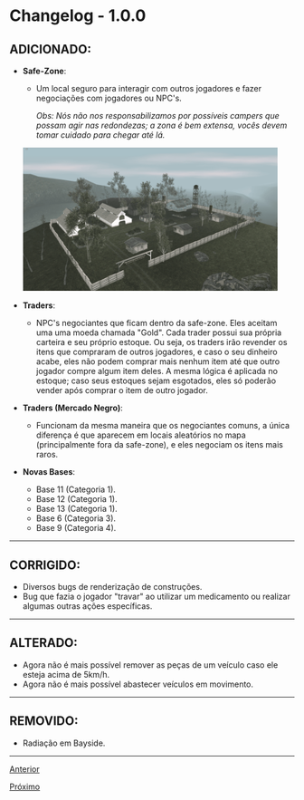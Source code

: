 # Changelog - 1.0.0

## **ADICIONADO**:

- **Safe-Zone**:

  - Um local seguro para interagir com outros jogadores e fazer negociações com jogadores ou NPC's.

    _Obs: Nós não nos responsabilizamos por possíveis campers que possam agir nas redondezas; a zona é bem extensa, vocês devem tomar cuidado para chegar até lá._

  <img src="./images/1.png" width=450 alt="Imagem da safe-zone"/>

- **Traders**:

  - NPC's negociantes que ficam dentro da safe-zone. Eles aceitam uma uma moeda chamada "Gold".
    Cada trader possui sua própria carteira e seu próprio estoque. Ou seja, os traders irão revender os itens que compraram de outros jogadores, e caso o seu dinheiro acabe, eles não podem comprar mais nenhum item até que outro jogador compre algum item deles. A mesma lógica é aplicada no estoque; caso seus estoques sejam esgotados, eles só poderão vender após comprar o item de outro jogador.

- **Traders (Mercado Negro)**:

  - Funcionam da mesma maneira que os negociantes comuns, a única diferença é que aparecem em locais aleatórios no mapa (principalmente fora da safe-zone), e eles negociam os itens mais raros.

- **Novas Bases**:
  - Base 11 (Categoria 1).
  - Base 12 (Categoria 1).
  - Base 13 (Categoria 1).
  - Base 6 (Categoria 3).
  - Base 9 (Categoria 4).

---

## **CORRIGIDO**:

- Diversos bugs de renderização de construções.
- Bug que fazia o jogador "travar" ao utilizar um medicamento ou realizar algumas outras ações específicas.

---

## **ALTERADO**:

- Agora não é mais possível remover as peças de um veículo caso ele esteja acima de 5km/h.
- Agora não é mais possível abastecer veículos em movimento.

---

## **REMOVIDO**:

- Radiação em Bayside.

---

[Anterior](https://google.com)

[Próximo](https://google.com)
